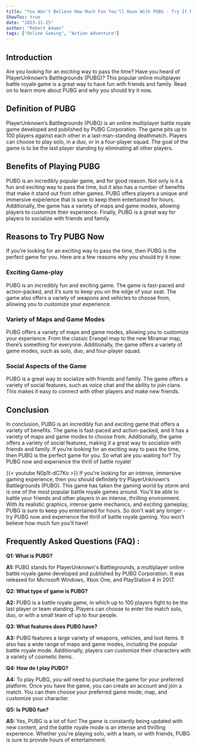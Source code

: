 ```yaml
---
title: "You Won't Believe How Much Fun You'll Have With PUBG - Try It Now!"
ShowToc: true 
date: "2023-11-25"
author: "Robert Adams" 
tags: ["Online Gaming", "Action Adventure"]
---
```

## Introduction

Are you looking for an exciting way to pass the time? Have you heard of PlayerUnknown’s Battlegrounds (PUBG)? This popular online multiplayer battle royale game is a great way to have fun with friends and family. Read on to learn more about PUBG and why you should try it now.

## Definition of PUBG

PlayerUnknown’s Battlegrounds (PUBG) is an online multiplayer battle royale game developed and published by PUBG Corporation. The game pits up to 100 players against each other in a last-man-standing deathmatch. Players can choose to play solo, in a duo, or in a four-player squad. The goal of the game is to be the last player standing by eliminating all other players.

## Benefits of Playing PUBG

PUBG is an incredibly popular game, and for good reason. Not only is it a fun and exciting way to pass the time, but it also has a number of benefits that make it stand out from other games. PUBG offers players a unique and immersive experience that is sure to keep them entertained for hours. Additionally, the game has a variety of maps and game modes, allowing players to customize their experience. Finally, PUBG is a great way for players to socialize with friends and family.

## Reasons to Try PUBG Now

If you’re looking for an exciting way to pass the time, then PUBG is the perfect game for you. Here are a few reasons why you should try it now:

### Exciting Game-play

PUBG is an incredibly fun and exciting game. The game is fast-paced and action-packed, and it’s sure to keep you on the edge of your seat. The game also offers a variety of weapons and vehicles to choose from, allowing you to customize your experience.

### Variety of Maps and Game Modes

PUBG offers a variety of maps and game modes, allowing you to customize your experience. From the classic Erangel map to the new Miramar map, there’s something for everyone. Additionally, the game offers a variety of game modes, such as solo, duo, and four-player squad.

### Social Aspects of the Game

PUBG is a great way to socialize with friends and family. The game offers a variety of social features, such as voice chat and the ability to join clans. This makes it easy to connect with other players and make new friends.

## Conclusion

In conclusion, PUBG is an incredibly fun and exciting game that offers a variety of benefits. The game is fast-paced and action-packed, and it has a variety of maps and game modes to choose from. Additionally, the game offers a variety of social features, making it a great way to socialize with friends and family. If you’re looking for an exciting way to pass the time, then PUBG is the perfect game for you. So what are you waiting for? Try PUBG now and experience the thrill of battle royale!

{{< youtube N0p1t-dC7Ko >}} 
If you're looking for an intense, immersive gaming experience, then you should definitely try PlayerUnknown's Battlegrounds (PUBG). This game has taken the gaming world by storm and is one of the most popular battle royale games around. You'll be able to battle your friends and other players in an intense, thrilling environment. With its realistic graphics, intense game mechanics, and exciting gameplay, PUBG is sure to keep you entertained for hours. So don't wait any longer - try PUBG now and experience the thrill of battle royale gaming. You won't believe how much fun you'll have!

## Frequently Asked Questions (FAQ) :
**Q1: What is PUBG?**

**A1:** PUBG stands for PlayerUnknown's Battlegrounds, a multiplayer online battle royale game developed and published by PUBG Corporation. It was released for Microsoft Windows, Xbox One, and PlayStation 4 in 2017.

**Q2: What type of game is PUBG?**

**A2:** PUBG is a battle royale game, in which up to 100 players fight to be the last player or team standing. Players can choose to enter the match solo, duo, or with a small team of up to four people. 

**Q3: What features does PUBG have?**

**A3:** PUBG features a large variety of weapons, vehicles, and loot items. It also has a wide range of maps and game modes, including the popular battle royale mode. Additionally, players can customize their characters with a variety of cosmetic items. 

**Q4: How do I play PUBG?**

**A4:** To play PUBG, you will need to purchase the game for your preferred platform. Once you have the game, you can create an account and join a match. You can then choose your preferred game mode, map, and customize your character. 

**Q5: Is PUBG fun?**

**A5:** Yes, PUBG is a lot of fun! The game is constantly being updated with new content, and the battle royale mode is an intense and thrilling experience. Whether you're playing solo, with a team, or with friends, PUBG is sure to provide hours of entertainment.





